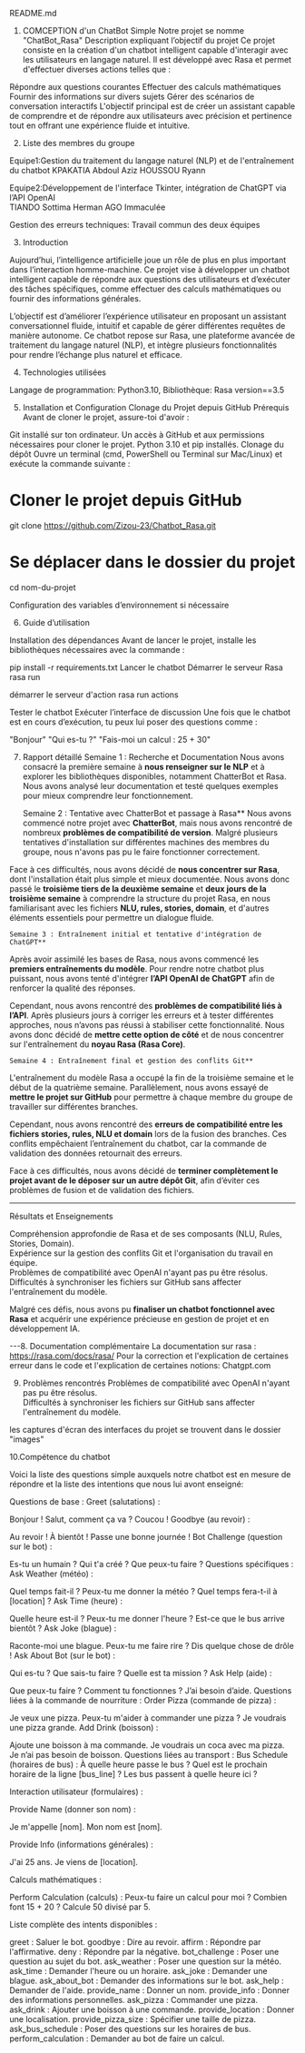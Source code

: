 README.md 
1. COMCEPTION d'un ChatBot Simple
Notre projet se nomme "ChatBot_Rasa"
	Description expliquant l’objectif du projet
Ce projet consiste en la création d'un chatbot intelligent capable d'interagir avec les utilisateurs en langage naturel. 
Il est développé avec Rasa et permet d'effectuer diverses actions telles que :

Répondre aux questions courantes 
Effectuer des calculs mathématiques 
Fournir des informations sur divers sujets 
Gérer des scénarios de conversation interactifs 
L'objectif principal est de créer un assistant capable de comprendre et de répondre 
aux utilisateurs avec précision et pertinence tout en offrant une expérience fluide et intuitive. 



2. Liste des membres du groupe

Equipe1:Gestion du traitement du langage naturel (NLP) et de l'entraînement du chatbot
KPAKATIA Abdoul Aziz
HOUSSOU Ryann

Equipe2:Développement de l'interface Tkinter, intégration de ChatGPT via l’API OpenAI  
TIANDO Sottima Herman
AGO Immaculée

Gestion des erreurs techniques: Travail commun des deux équipes


3. Introduction

Aujourd’hui, l’intelligence artificielle joue un rôle de plus en plus important dans l’interaction homme-machine. Ce projet vise à développer un chatbot intelligent capable de répondre aux questions des utilisateurs et d’exécuter des tâches spécifiques, comme effectuer des calculs mathématiques ou fournir des informations générales.

L’objectif est d’améliorer l’expérience utilisateur en proposant un assistant conversationnel fluide, intuitif et capable de gérer différentes requêtes de manière autonome. Ce chatbot repose sur Rasa, une plateforme avancée de traitement du langage naturel (NLP), et intègre plusieurs fonctionnalités pour rendre l’échange plus naturel et efficace.

4. Technologies utilisées

Langage de programmation: Python3.10,
Bibliothèque: Rasa version==3.5


5. Installation et Configuration
 Clonage du Projet depuis GitHub
 Prérequis
Avant de cloner le projet, assure-toi d'avoir :

Git installé sur ton ordinateur. 
Un accès à GitHub et aux permissions nécessaires pour cloner le projet.
Python 3.10 et pip installés. 
 Clonage du dépôt
Ouvre un terminal (cmd, PowerShell ou Terminal sur Mac/Linux) et exécute la commande suivante :

# Cloner le projet depuis GitHub
git clone https://github.com/Zizou-23/Chatbot_Rasa.git

# Se déplacer dans le dossier du projet
cd nom-du-projet

Configuration des variables d’environnement si nécessaire

6. Guide d’utilisation

 Installation des dépendances
Avant de lancer le projet, installe les bibliothèques nécessaires avec la commande :

pip install -r requirements.txt
 Lancer le chatbot
Démarrer le serveur Rasa
rasa run


démarrer le serveur d'action
rasa run actions

 Tester le chatbot
Exécuter l’interface de discussion
Une fois que le chatbot est en cours d’exécution, tu peux lui poser des questions comme :

"Bonjour"
"Qui es-tu ?"
"Fais-moi un calcul : 25 + 30"


7. Rapport détaillé 
	Semaine 1 : Recherche et Documentation
Nous avons consacré la première semaine à **nous renseigner sur le NLP** et à explorer les bibliothèques disponibles, notamment ChatterBot et Rasa. Nous avons analysé leur documentation et testé quelques exemples pour mieux comprendre leur fonctionnement.

	Semaine 2 : Tentative avec ChatterBot et passage à Rasa**
Nous avons commencé notre projet avec **ChatterBot**, mais nous avons rencontré de nombreux **problèmes de compatibilité de version**. Malgré plusieurs tentatives d'installation sur différentes machines des membres du groupe, nous n'avons pas pu le faire fonctionner correctement. 

Face à ces difficultés, nous avons décidé de **nous concentrer sur Rasa**, dont l'installation était plus simple et mieux documentée. Nous avons donc passé le **troisième tiers de la deuxième semaine** et **deux jours de la troisième semaine** à comprendre la structure du projet Rasa, en nous familiarisant avec les fichiers **NLU, rules, stories, domain**, et d'autres éléments essentiels pour permettre un dialogue fluide.

 	Semaine 3 : Entraînement initial et tentative d'intégration de ChatGPT**
Après avoir assimilé les bases de Rasa, nous avons commencé les **premiers entraînements du modèle**. Pour rendre notre chatbot plus puissant, nous avons tenté d'intégrer **l’API OpenAI de ChatGPT** afin de renforcer la qualité des réponses.

Cependant, nous avons rencontré des **problèmes de compatibilité liés à l’API**. Après plusieurs jours à corriger les erreurs et à tester différentes approches, nous n’avons pas réussi à stabiliser cette fonctionnalité. Nous avons donc décidé de **mettre cette option de côté** et de nous concentrer sur l'entraînement du **noyau Rasa (Rasa Core)**.

 	Semaine 4 : Entraînement final et gestion des conflits Git**
L'entraînement du modèle Rasa a occupé la fin de la troisième semaine et le début de la quatrième semaine. Parallèlement, nous avons essayé de **mettre le projet sur GitHub** pour permettre à chaque membre du groupe de travailler sur différentes branches.

Cependant, nous avons rencontré des **erreurs de compatibilité entre les fichiers stories, rules, NLU et domain** lors de la fusion des branches. Ces conflits empêchaient l’entraînement du chatbot, car la commande de validation des données retournait des erreurs.

Face à ces difficultés, nous avons décidé de **terminer complètement le projet avant de le déposer sur un autre dépôt Git**, afin d’éviter ces problèmes de fusion et de validation des fichiers.

---

  Résultats et Enseignements

 Compréhension approfondie de Rasa et de ses composants (NLU, Rules, Stories, Domain).  
 Expérience sur la gestion des conflits Git et l'organisation du travail en équipe.  
 Problèmes de compatibilité avec OpenAI n'ayant pas pu être résolus.  
 Difficultés à synchroniser les fichiers sur GitHub sans affecter l'entraînement du modèle.

Malgré ces défis, nous avons pu **finaliser un chatbot fonctionnel avec Rasa** et acquérir une expérience précieuse en gestion de projet et en développement IA.

---8. Documentation complémentaire
La documentation sur rasa : https://rasa.com/docs/rasa/
Pour la correction et l'explication de certaines erreur dans le code et l'explication de certaines notions: Chatgpt.com

9. Problèmes rencontrés 
Problèmes de compatibilité avec OpenAI n'ayant pas pu être résolus.  
 Difficultés à synchroniser les fichiers sur GitHub sans affecter l'entraînement du modèle.

les captures d'écran des interfaces du projet se trouvent dans le dossier "images"

10.Compétence du chatbot

Voici la liste des questions simple auxquels notre chatbot est en mesure de répondre et la liste des intentions que nous lui avont enseigné:

Questions de base :
Greet (salutations) :

Bonjour !
Salut, comment ça va ?
Coucou !
Goodbye (au revoir) :

Au revoir !
À bientôt !
Passe une bonne journée !
Bot Challenge (question sur le bot) :

Es-tu un humain ?
Qui t'a créé ?
Que peux-tu faire ?
Questions spécifiques :
Ask Weather (météo) :

Quel temps fait-il ?
Peux-tu me donner la météo ?
Quel temps fera-t-il à [location] ?
Ask Time (heure) :

Quelle heure est-il ?
Peux-tu me donner l'heure ?
Est-ce que le bus arrive bientôt ?
Ask Joke (blague) :

Raconte-moi une blague.
Peux-tu me faire rire ?
Dis quelque chose de drôle !
Ask About Bot (sur le bot) :

Qui es-tu ?
Que sais-tu faire ?
Quelle est ta mission ?
Ask Help (aide) :

Que peux-tu faire ?
Comment tu fonctionnes ?
J’ai besoin d’aide.
Questions liées à la commande de nourriture :
Order Pizza (commande de pizza) :

Je veux une pizza.
Peux-tu m'aider à commander une pizza ?
Je voudrais une pizza grande.
Add Drink (boisson) :

Ajoute une boisson à ma commande.
Je voudrais un coca avec ma pizza.
Je n’ai pas besoin de boisson.
Questions liées au transport :
Bus Schedule (horaires de bus) :
À quelle heure passe le bus ?
Quel est le prochain horaire de la ligne [bus_line] ?
Les bus passent à quelle heure ici ?



Interaction utilisateur (formulaires) :

Provide Name (donner son nom) :

Je m'appelle [nom].
Mon nom est [nom].

Provide Info (informations générales) :

J'ai 25 ans.
Je viens de [location].


Calculs mathématiques :

Perform Calculation (calculs) :
Peux-tu faire un calcul pour moi ?
Combien font 15 + 20 ?
Calcule 50 divisé par 5.


Liste complète des intents disponibles :

greet : Saluer le bot.
goodbye : Dire au revoir.
affirm : Répondre par l'affirmative.
deny : Répondre par la négative.
bot_challenge : Poser une question au sujet du bot.
ask_weather : Poser une question sur la météo.
ask_time : Demander l'heure ou un horaire.
ask_joke : Demander une blague.
ask_about_bot : Demander des informations sur le bot.
ask_help : Demander de l'aide.
provide_name : Donner un nom.
provide_info : Donner des informations personnelles.
ask_pizza : Commander une pizza.
ask_drink : Ajouter une boisson à une commande.
provide_location : Donner une localisation.
provide_pizza_size : Spécifier une taille de pizza.
ask_bus_schedule : Poser des questions sur les horaires de bus.
perform_calculation : Demander au bot de faire un calcul.
